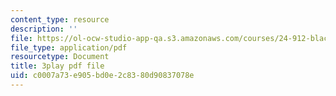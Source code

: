 ```yaml
---
content_type: resource
description: ''
file: https://ol-ocw-studio-app-qa.s3.amazonaws.com/courses/24-912-black-matters-introduction-to-black-studies-spring-2017/c0007a73e905bd0e2c8380d90837078e_pP7mt_Ie04Y.pdf
file_type: application/pdf
resourcetype: Document
title: 3play pdf file
uid: c0007a73-e905-bd0e-2c83-80d90837078e
---
```

